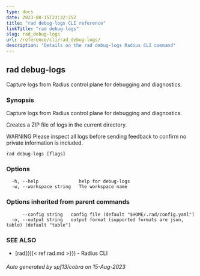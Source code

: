 ```yaml
---
type: docs
date: 2023-08-15T23:32:25Z
title: "rad debug-logs CLI reference"
linkTitle: "rad debug-logs"
slug: rad_debug-logs
url: /reference/cli/rad_debug-logs/
description: "Details on the rad debug-logs Radius CLI command"
---
```

## rad debug-logs

Capture logs from Radius control plane for debugging and diagnostics.

### Synopsis

Capture logs from Radius control plane for debugging and diagnostics.
	
Creates a ZIP file of logs in the current directory.

WARNING Please inspect all logs before sending feedback to confirm no private information is included.


```
rad debug-logs [flags]
```

### Options

```
  -h, --help               help for debug-logs
  -w, --workspace string   The workspace name
```

### Options inherited from parent commands

```
      --config string   config file (default "$HOME/.rad/config.yaml")
  -o, --output string   output format (supported formats are json, table) (default "table")
```

### SEE ALSO

* [rad]({{< ref rad.md >}})	 - Radius CLI

###### Auto generated by spf13/cobra on 15-Aug-2023
